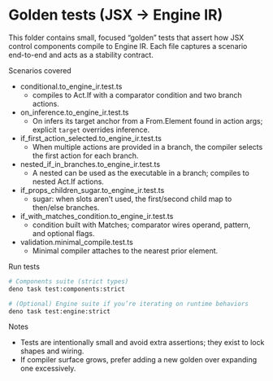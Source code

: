 # Golden tests (JSX → Engine IR)

This folder contains small, focused “golden” tests that assert how JSX control components compile to Engine IR. Each file captures a scenario end-to-end and acts as a stability contract.

Scenarios covered

- conditional.to_engine_ir.test.ts
  - <If> compiles to Act.If with a comparator condition and two branch actions.
- on_inference.to_engine_ir.test.ts
  - On infers its target anchor from a From.Element found in action args; explicit `target` overrides inference.
- if_first_action_selected.to_engine_ir.test.ts
  - When multiple actions are provided in a branch, the compiler selects the first action for each branch.
- nested_if_in_branches.to_engine_ir.test.ts
  - A nested <If> can be used as the executable in a branch; compiles to nested Act.If actions.
- if_props_children_sugar.to_engine_ir.test.ts
  - <If> sugar: when slots aren’t used, the first/second child map to then/else branches.
- if_with_matches_condition.to_engine_ir.test.ts
  - <If> condition built with Matches; comparator wires operand, pattern, and optional flags.
- validation.minimal_compile.test.ts
  - Minimal compiler attaches <Validation> to the nearest prior element.

Run tests

```sh
# Components suite (strict types)
deno task test:components:strict

# (Optional) Engine suite if you’re iterating on runtime behaviors
deno task test:engine:strict
```

Notes

- Tests are intentionally small and avoid extra assertions; they exist to lock shapes and wiring.
- If compiler surface grows, prefer adding a new golden over expanding one excessively.
